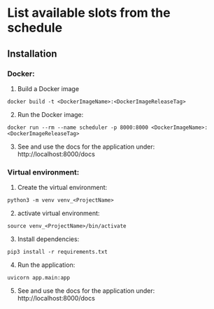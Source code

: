 # List available slots from the schedule

## Installation
### Docker:
1. Build a Docker image
```
docker build -t <DockerImageName>:<DockerImageReleaseTag>
```
2. Run the Docker image:
```
docker run --rm --name scheduler -p 8000:8000 <DockerImageName>:<DockerImageReleaseTag>
```
3. See and use the docs for the application under:
http://localhost:8000/docs

### Virtual environment:
1. Create the virtual environment:
```
python3 -m venv venv_<ProjectName>
```
2. activate virtual environment:
```
source venv_<ProjectName>/bin/activate
```
3. Install dependencies:
```
pip3 install -r requirements.txt
```
4. Run the application:
```
uvicorn app.main:app
```
5. See and use the docs for the application under:
http://localhost:8000/docs
